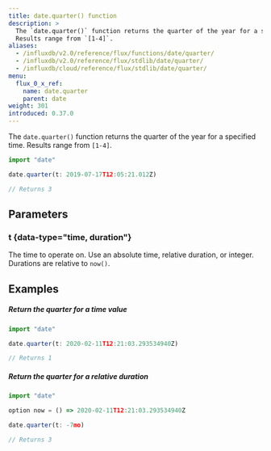 ```yaml
---
title: date.quarter() function
description: >
  The `date.quarter()` function returns the quarter of the year for a specified time.
  Results range from `[1-4]`.
aliases:
  - /influxdb/v2.0/reference/flux/functions/date/quarter/
  - /influxdb/v2.0/reference/flux/stdlib/date/quarter/
  - /influxdb/cloud/reference/flux/stdlib/date/quarter/
menu:
  flux_0_x_ref:
    name: date.quarter
    parent: date
weight: 301
introduced: 0.37.0
---
```


The `date.quarter()` function returns the quarter of the year for a specified time.
Results range from `[1-4]`.

```js
import "date"

date.quarter(t: 2019-07-17T12:05:21.012Z)

// Returns 3
```

## Parameters

### t {data-type="time, duration"}
The time to operate on.
Use an absolute time, relative duration, or integer.
Durations are relative to `now()`.

## Examples

##### Return the quarter for a time value
```js
import "date"

date.quarter(t: 2020-02-11T12:21:03.293534940Z)

// Returns 1
```

##### Return the quarter for a relative duration
```js
import "date"

option now = () => 2020-02-11T12:21:03.293534940Z

date.quarter(t: -7mo)

// Returns 3
```
